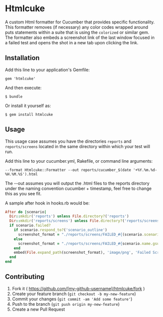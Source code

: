 # Htmlcuke

A custom Html formatter for Cucumber that provides specific functionality.
This formatter removes (if necessary) any color codes wrapped around puts statements within a suite that is using the ```colorized``` or similar gem.
The formatter also embeds a screenshot link of the last window focused in a failed test and opens the shot in a new tab upon clicking the link.

## Installation

Add this line to your application's Gemfile:

    gem 'htmlcuke'

And then execute:

    $ bundle

Or install it yourself as:

    $ gem install htmlcuke

## Usage

This usage case assumes you have the directories ```reports``` and ```reports/screens``` located in the same directory within which your test will run.

Add this line to your cucumber.yml, Rakefile, or command line arguments:
```
--format Htmlcuke::Formatter --out reports/cucumber_$(date '+%Y.%m.%d-%H.%M.%S').html
```

The --out assumes you will output the .html files to the reports directory under the naming convention cucumber + timestamp, feel free to change this as you see fit.

A sample after hook in hooks.rb would be:

```ruby
After do |scenario|
  Dir::mkdir('reports') unless File.directory?('reports')
  Dir::mkdir('reports/screens') unless File.directory?('reports/screens')
  if scenario.failed?
    if scenario.respond_to?('scenario_outline')
      screenshot_format = "./reports/screens/FAILED_#{(scenario.scenario_outline.title + ' ' + scenario.name).gsub(' ','_').gsub(/[^0-9A-Za-z_]/, '')}.png"
    else
      screenshot_format = "./reports/screens/FAILED_#{scenario.name.gsub(' ','_').gsub(/[^0-9A-Za-z_]/, '')}.png"
    end
    embed(File.expand_path(screenshot_format), 'image/png', 'Failed Screenshot')
  end
end
```

## Contributing

1. Fork it ( https://github.com/[my-github-username]/htmlcuke/fork )
2. Create your feature branch (`git checkout -b my-new-feature`)
3. Commit your changes (`git commit -am 'Add some feature'`)
4. Push to the branch (`git push origin my-new-feature`)
5. Create a new Pull Request
